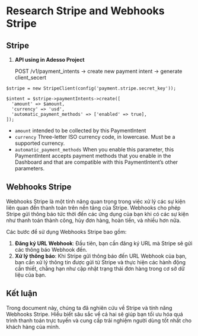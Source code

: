 # Research Stripe and Webhooks Stripe

## Stripe
  
1. **API using in Adesso Project**
   
   POST /v1/payment_intents -> create new payment intent -> generate client_secert
  ```
  $stripe = new StripeClient(config('payment.stripe.secret_key'));
  
  $intent = $stripe->paymentIntents->create([
    'amount' => $amount,
    'currency' => 'usd',
    'automatic_payment_methods' => ['enabled' => true],
  ]);
  ```

  - `amount` intended to be collected by this PaymentIntent
  - `currency` Three-letter ISO currency code, in lowercase. Must be a supported currency.
  - `automatic_payment_methods` When you enable this parameter, this PaymentIntent accepts payment methods that you enable in the Dashboard and that are compatible with this PaymentIntent’s other parameters.

## Webhooks Stripe

Webhooks Stripe là một tính năng quan trọng trong việc xử lý các sự kiện liên quan đến thanh toán trên nền tảng của Stripe. Webhooks cho phép Stripe gửi thông báo tức thời đến các ứng dụng của bạn khi có các sự kiện như thanh toán thành công, hủy đơn hàng, hoàn tiền, và nhiều hơn nữa.

Các bước để sử dụng Webhooks Stripe bao gồm:

1. **Đăng ký URL Webhook**: Đầu tiên, bạn cần đăng ký URL mà Stripe sẽ gửi các thông báo Webhook đến.
2. **Xử lý thông báo**: Khi Stripe gửi thông báo đến URL Webhook của bạn, bạn cần xử lý thông tin được gửi từ Stripe và thực hiện các hành động cần thiết, chẳng hạn như cập nhật trạng thái đơn hàng trong cơ sở dữ liệu của bạn.

## Kết luận

Trong document này, chúng ta đã nghiên cứu về Stripe và tính năng Webhooks Stripe. Hiểu biết sâu sắc về cả hai sẽ giúp bạn tối ưu hóa quá trình thanh toán trực tuyến và cung cấp trải nghiệm người dùng tốt nhất cho khách hàng của mình.

